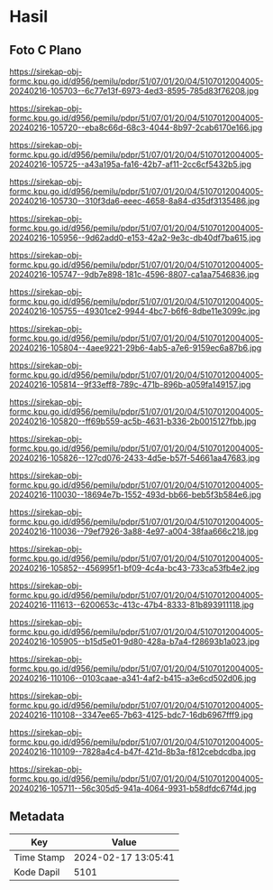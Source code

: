 # Hasil

## Foto C Plano

https://sirekap-obj-formc.kpu.go.id/d956/pemilu/pdpr/51/07/01/20/04/5107012004005-20240216-105703--6c77e13f-6973-4ed3-8595-785d83f76208.jpg

https://sirekap-obj-formc.kpu.go.id/d956/pemilu/pdpr/51/07/01/20/04/5107012004005-20240216-105720--eba8c66d-68c3-4044-8b97-2cab6170e166.jpg

https://sirekap-obj-formc.kpu.go.id/d956/pemilu/pdpr/51/07/01/20/04/5107012004005-20240216-105725--a43a195a-fa16-42b7-af11-2cc6cf5432b5.jpg

https://sirekap-obj-formc.kpu.go.id/d956/pemilu/pdpr/51/07/01/20/04/5107012004005-20240216-105730--310f3da6-eeec-4658-8a84-d35df3135486.jpg

https://sirekap-obj-formc.kpu.go.id/d956/pemilu/pdpr/51/07/01/20/04/5107012004005-20240216-105956--9d62add0-e153-42a2-9e3c-db40df7ba615.jpg

https://sirekap-obj-formc.kpu.go.id/d956/pemilu/pdpr/51/07/01/20/04/5107012004005-20240216-105747--9db7e898-181c-4596-8807-ca1aa7546836.jpg

https://sirekap-obj-formc.kpu.go.id/d956/pemilu/pdpr/51/07/01/20/04/5107012004005-20240216-105755--49301ce2-9944-4bc7-b6f6-8dbe11e3099c.jpg

https://sirekap-obj-formc.kpu.go.id/d956/pemilu/pdpr/51/07/01/20/04/5107012004005-20240216-105804--4aee9221-29b6-4ab5-a7e6-9159ec6a87b6.jpg

https://sirekap-obj-formc.kpu.go.id/d956/pemilu/pdpr/51/07/01/20/04/5107012004005-20240216-105814--9f33eff8-789c-471b-896b-a059fa149157.jpg

https://sirekap-obj-formc.kpu.go.id/d956/pemilu/pdpr/51/07/01/20/04/5107012004005-20240216-105820--ff69b559-ac5b-4631-b336-2b0015127fbb.jpg

https://sirekap-obj-formc.kpu.go.id/d956/pemilu/pdpr/51/07/01/20/04/5107012004005-20240216-105826--127cd076-2433-4d5e-b57f-54661aa47683.jpg

https://sirekap-obj-formc.kpu.go.id/d956/pemilu/pdpr/51/07/01/20/04/5107012004005-20240216-110030--18694e7b-1552-493d-bb66-beb5f3b584e6.jpg

https://sirekap-obj-formc.kpu.go.id/d956/pemilu/pdpr/51/07/01/20/04/5107012004005-20240216-110036--79ef7926-3a88-4e97-a004-38faa666c218.jpg

https://sirekap-obj-formc.kpu.go.id/d956/pemilu/pdpr/51/07/01/20/04/5107012004005-20240216-105852--456995f1-bf09-4c4a-bc43-733ca53fb4e2.jpg

https://sirekap-obj-formc.kpu.go.id/d956/pemilu/pdpr/51/07/01/20/04/5107012004005-20240216-111613--6200653c-413c-47b4-8333-81b893911118.jpg

https://sirekap-obj-formc.kpu.go.id/d956/pemilu/pdpr/51/07/01/20/04/5107012004005-20240216-105905--b15d5e01-9d80-428a-b7a4-f28693b1a023.jpg

https://sirekap-obj-formc.kpu.go.id/d956/pemilu/pdpr/51/07/01/20/04/5107012004005-20240216-110106--0103caae-a341-4af2-b415-a3e6cd502d06.jpg

https://sirekap-obj-formc.kpu.go.id/d956/pemilu/pdpr/51/07/01/20/04/5107012004005-20240216-110108--3347ee65-7b63-4125-bdc7-16db6967fff9.jpg

https://sirekap-obj-formc.kpu.go.id/d956/pemilu/pdpr/51/07/01/20/04/5107012004005-20240216-110109--7828a4c4-b47f-421d-8b3a-f812cebdcdba.jpg

https://sirekap-obj-formc.kpu.go.id/d956/pemilu/pdpr/51/07/01/20/04/5107012004005-20240216-105711--56c305d5-941a-4064-9931-b58dfdc67f4d.jpg


## Metadata

| Key        | Value               |
| ---------- | ------------------- |
| Time Stamp | 2024-02-17 13:05:41 |
| Kode Dapil | 5101                |



